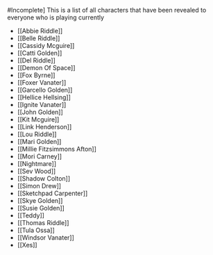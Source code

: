 #Incomplete]
This is a list of all characters that have been revealed to everyone who is playing currently

- [[Abbie Riddle]]
- [[Belle Riddle]]
- [[Cassidy Mcguire]]
- [[Catti Golden]]
- [[Del Riddle]]
- [[Demon Of Space]]
- [[Fox Byrne]]
- [[Foxer Vanater]]
- [[Garcello Golden]]
- [[Hellice Hellsing]] 
- [[Ignite Vanater]]
- [[John Golden]]
- [[Kit Mcguire]]
- [[Link Henderson]]
- [[Lou Riddle]]
- [[Mari Golden]]
- [[Millie Fitzsimmons Afton]]
- [[Mori Carney]]
- [[Nightmare]]
- [[Sev Wood]]  
- [[Shadow Colton]]
- [[Simon Drew]]
- [[Sketchpad Carpenter]]
- [[Skye Golden]]
- [[Susie Golden]]
- [[Teddy]]
- [[Thomas Riddle]]
- [[Tula Ossa]]
- [[Windsor Vanater]]
- [[Xes]]



